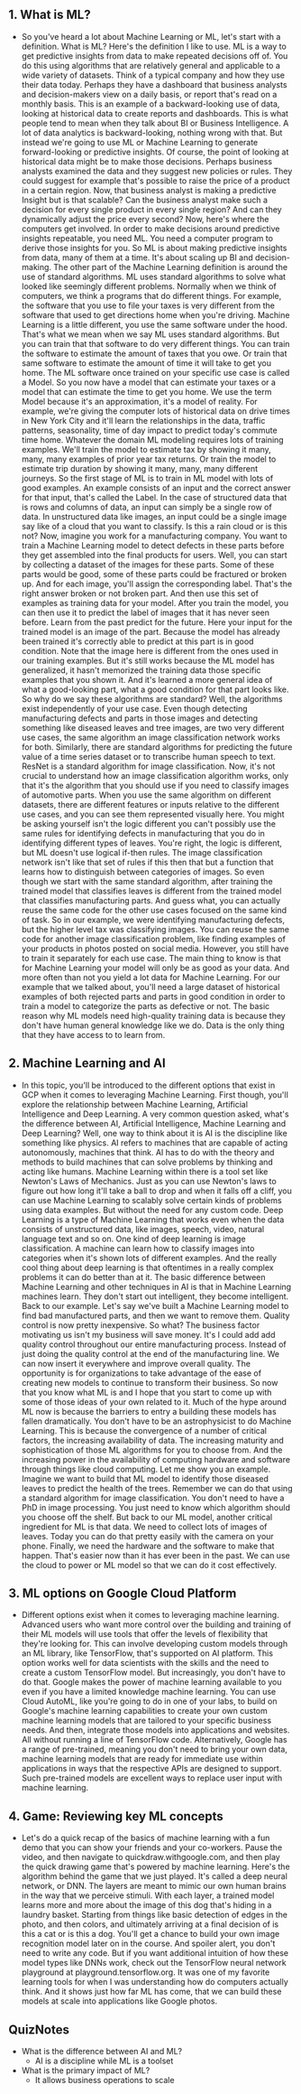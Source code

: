 ## 1. What is ML?

* So you've heard a lot about Machine Learning or ML, let's start with a definition. What is ML? Here's the definition I like to use. ML is a way to get predictive insights from data to make repeated decisions off of. You do this using algorithms that are relatively general and applicable to a wide variety of datasets. Think of a typical company and how they use their data today. Perhaps they have a dashboard that business analysts and decision-makers view on a daily basis, or report that's read on a monthly basis. This is an example of a backward-looking use of data, looking at historical data to create reports and dashboards. This is what people tend to mean when they talk about BI or Business Intelligence. A lot of data analytics is backward-looking, nothing wrong with that. But instead we're going to use ML or Machine Learning to generate forward-looking or predictive insights. Of course, the point of looking at historical data might be to make those decisions. Perhaps business analysts examined the data and they suggest new policies or rules. They could suggest for example that's possible to raise the price of a product in a certain region. Now, that business analyst is making a predictive Insight but is that scalable? Can the business analyst make such a decision for every single product in every single region? And can they dynamically adjust the price every second? Now, here's where the computers get involved. In order to make decisions around predictive insights repeatable, you need ML. You need a computer program to derive those insights for you. So ML is about making predictive insights from data, many of them at a time. It's about scaling up BI and decision-making. The other part of the Machine Learning definition is around the use of standard algorithms. ML uses standard algorithms to solve what looked like seemingly different problems. Normally when we think of computers, we think a programs that do different things. For example, the software that you use to file your taxes is very different from the software that used to get directions home when you're driving. Machine Learning is a little different, you use the same software under the hood. That's what we mean when we say ML uses standard algorithms. But you can train that that software to do very different things. You can train the software to estimate the amount of taxes that you owe. Or train that same software to estimate the amount of time it will take to get you home. The ML software once trained on your specific use case is called a Model. So you now have a model that can estimate your taxes or a model that can estimate the time to get you home. We use the term Model because it's an approximation, it's a model of reality. For example, we're giving the computer lots of historical data on drive times in New York City and it'll learn the relationships in the data, traffic patterns, seasonality, time of day impact to predict today's commute time home. Whatever the domain ML modeling requires lots of training examples. We'll train the model to estimate tax by showing it many, many, many examples of prior year tax returns. Or train the model to estimate trip duration by showing it many, many, many different journeys. So the first stage of ML is to train in ML model with lots of good examples. An example consists of an input and the correct answer for that input, that's called the Label. In the case of structured data that is rows and columns of data, an input can simply be a single row of data. In unstructured data like images, an input could be a single image say like of a cloud that you want to classify. Is this a rain cloud or is this not? Now, imagine you work for a manufacturing company. You want to train a Machine Learning model to detect defects in these parts before they get assembled into the final products for users. Well, you can start by collecting a dataset of the images for these parts. Some of these parts would be good, some of these parts could be fractured or broken up. And for each image, you'll assign the corresponding label. That's the right answer broken or not broken part. And then use this set of examples as training data for your model. After you train the model, you can then use it to predict the label of images that it has never seen before. Learn from the past predict for the future. Here your input for the trained model is an image of the part. Because the model has already been trained it's correctly able to predict at this part is in good condition. Note that the image here is different from the ones used in our training examples. But it's still works because the ML model has generalized, it hasn't memorized the training data those specific examples that you shown it. And it's learned a more general idea of what a good-looking part, what a good condition for that part looks like. So why do we say these algorithms are standard? Well, the algorithms exist independently of your use case. Even though detecting manufacturing defects and parts in those images and detecting something like diseased leaves and tree images, are two very different use cases, the same algorithm an image classification network works for both. Similarly, there are standard algorithms for predicting the future value of a time series dataset or to transcribe human speech to text. ResNet is a standard algorithm for image classification. Now, it's not crucial to understand how an image classification algorithm works, only that it's the algorithm that you should use if you need to classify images of automotive parts. When you use the same algorithm on different datasets, there are different features or inputs relative to the different use cases, and you can see them represented visually here. You might be asking yourself isn't the logic different you can't possibly use the same rules for identifying defects in manufacturing that you do in identifying different types of leaves. You're right, the logic is different, but ML doesn't use logical if-then rules. The image classification network isn't like that set of rules if this then that but a function that learns how to distinguish between categories of images. So even though we start with the same standard algorithm, after training the trained model that classifies leaves is different from the trained model that classifies manufacturing parts. And guess what, you can actually reuse the same code for the other use cases focused on the same kind of task. So in our example, we were identifying manufacturing defects, but the higher level tax was classifying images. You can reuse the same code for another image classification problem, like finding examples of your products in photos posted on social media. However, you still have to train it separately for each use case. The main thing to know is that for Machine Learning your model will only be as good as your data. And more often than not you yield a lot data for Machine Learning. For our example that we talked about, you'll need a large dataset of historical examples of both rejected parts and parts in good condition in order to train a model to categorize the parts as defective or not. The basic reason why ML models need high-quality training data is because they don't have human general knowledge like we do. Data is the only thing that they have access to to learn from.

## 2. Machine Learning and AI

* In this topic, you'll be introduced to the different options that exist in GCP when it comes to leveraging Machine Learning. First though, you'll explore the relationship between Machine Learning, Artificial Intelligence and Deep Learning. A very common question asked, what's the difference between AI, Artificial Intelligence, Machine Learning and Deep Learning? Well, one way to think about it is AI is the discipline like something like physics. AI refers to machines that are capable of acting autonomously, machines that think. AI has to do with the theory and methods to build machines that can solve problems by thinking and acting like humans. Machine Learning within there is a tool set like Newton's Laws of Mechanics. Just as you can use Newton's laws to figure out how long it'll take a ball to drop and when it falls off a cliff, you can use Machine Learning to scalably solve certain kinds of problems using data examples. But without the need for any custom code. Deep Learning is a type of Machine Learning that works even when the data consists of unstructured data, like images, speech, video, natural language text and so on. One kind of deep learning is image classification. A machine can learn how to classify images into categories when it's shown lots of different examples. And the really cool thing about deep learning is that oftentimes in a really complex problems it can do better than at it. The basic difference between Machine Learning and other techniques in AI is that in Machine Learning machines learn. They don't start out intelligent, they become intelligent. Back to our example. Let's say we've built a Machine Learning model to find bad manufactured parts, and then we want to remove them. Quality control is now pretty inexpensive. So what? The business factor motivating us isn't my business will save money. It's I could add add quality control throughout our entire manufacturing process. Instead of just doing the quality control at the end of the manufacturing line. We can now insert it everywhere and improve overall quality. The opportunity is for organizations to take advantage of the ease of creating new models to continue to transform their business. So now that you know what ML is and I hope that you start to come up with some of those ideas of your own related to it. Much of the hype around ML now is because the barriers to entry a building these models has fallen dramatically. You don't have to be an astrophysicist to do Machine Learning. This is because the convergence of a number of critical factors, the increasing availability of data. The increasing maturity and sophistication of those ML algorithms for you to choose from. And the increasing power in the availability of computing hardware and software through things like cloud computing. Let me show you an example. Imagine we want to build that ML model to identify those diseased leaves to predict the health of the trees. Remember we can do that using a standard algorithm for image classification. You don't need to have a PhD in image processing. You just need to know which algorithm should you choose off the shelf. But back to our ML model, another critical ingredient for ML is that data. We need to collect lots of images of leaves. Today you can do that pretty easily with the camera on your phone. Finally, we need the hardware and the software to make that happen. That's easier now than it has ever been in the past. We can use the cloud to power or ML model so that we can do it cost effectively.

## 3. ML options on Google Cloud Platform

* Different options exist when it comes to leveraging machine learning. Advanced users who want more control over the building and training of their ML models will use tools that offer the levels of flexibility that they're looking for. This can involve developing custom models through an ML library, like TensorFlow, that's supported on AI platform. This option works well for data scientists with the skills and the need to create a custom TensorFlow model. But increasingly, you don't have to do that. Google makes the power of machine learning available to you even if you have a limited knowledge machine learning. You can use Cloud AutoML, like you're going to do in one of your labs, to build on Google's machine learning capabilities to create your own custom machine learning models that are tailored to your specific business needs. And then, integrate those models into applications and websites. All without running a line of TensorFlow code. Alternatively, Google has a range of pre-trained, meaning you don't need to bring your own data, machine learning models that are ready for immediate use within applications in ways that the respective APIs are designed to support. Such pre-trained models are excellent ways to replace user input with machine learning.

## 4. Game: Reviewing key ML concepts

* Let's do a quick recap of the basics of machine learning with a fun demo that you can show your friends and your co-workers. Pause the video, and then navigate to quickdraw.withgoogle.com, and then play the quick drawing game that's powered by machine learning. Here's the algorithm behind the game that we just played. It's called a deep neural network, or DNN. The layers are meant to mimic our own human brains in the way that we perceive stimuli. With each layer, a trained model learns more and more about the image of this dog that's hiding in a laundry basket. Starting from things like basic detection of edges in the photo, and then colors, and ultimately arriving at a final decision of is this a cat or is this a dog. You'll get a chance to build your own image recognition model later on in the course. And spoiler alert, you don't need to write any code. But if you want additional intuition of how these model types like DNNs work, check out the TensorFlow neural network playground at playground.tensorflow.org. It was one of my favorite learning tools for when I was understanding how do computers actually think. And it shows just how far ML has come, that we can build these models at scale into applications like Google photos.

## QuizNotes

* What is the difference between AI and ML?
	* AI is a discipline while ML is a toolset
* What is the primary impact of ML?
	* It allows business operations to scale